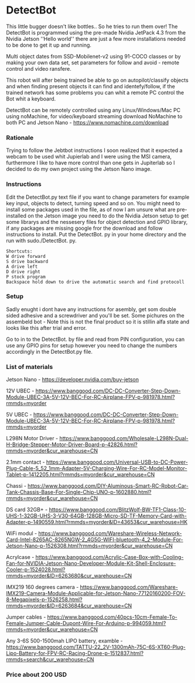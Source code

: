 # DetectBot
This little bugger doesn't like bottles.. So he tries to run them over!
The DetectBot is programmed using the pre-made Nvidia JetPack 4.3 from the Nvidia Jetson ''Hello world'' there are just a few more installations needed to be done to get it up and running.


Multi object dates from SSD-Mobilenet-v2 using 91-COCO classes or by making your own data set, set parameters for follow and avoid - remote control and video ransfere.


This robot will after being trained be able to go on autopilot/classify objects and when finding present objects it can find and identefy/follow, if the trained network has some problems you can whit a remote PC control the Bot whit a keyboard.


DetectBot can be remotely controlled using any Linux/Windows/Mac PC using noMachine,
for video/keyboard streaming download NoMachine to both PC and Jetson Nano - https://www.nomachine.com/download

### Rationale
Trying to follow the Jebtbot instructions I soon realized that it expected a webcam to be used whit Jupierlab and I were using the MSI camera, furthermore I like to have more control than one gets in Jupiterlab so I decided to do my own project using the Jetson Nano image.

### Instructions
Edit the DetectBot.py text file if you want to change parameters for example key input, objects to detect, turning speed and so on.
You might need to install some packages used in the file, as of now I am unsure what are pre-installed on the Jetson image you need to do the Nvidia Jetson setup to get some librarys and the nessesery files for object detection and GPIO library, if any packages are missing google fror the download and follow instructions to install.
Put the DetectBot. py in your home directory and the run with sudo./DetectBot. py.

	Shortcuts:
	W drive forward
	S drive backward
	A drive left
	D drive right
	P stock program
	Backspace hold down to drive the automatic search and find protocoll

### Setup
Sadly enught i dont have any instructions for asembly, get som double sided adhesive and a screwdriver and you'll be set. Some pichures on the assembeld bot - Note this is not the final product so it is stillin alfa state and looks like this after trial and error.

Go to in to the DetectBot. by file and read from PIN configuration, you can use any GPIO pins for setup however you need to change the numbers accordingly in the DetectBot.py file.

### List of materials

Jetson Nano - https://developer.nvidia.com/buy-jetson

12V UBEC - https://www.banggood.com/DC-DC-Converter-Step-Down-Module-UBEC-3A-5V-12V-BEC-For-RC-Airplane-FPV-p-981978.html?rmmds=myorder

5V UBEC - https://www.banggood.com/DC-DC-Converter-Step-Down-Module-UBEC-3A-5V-12V-BEC-For-RC-Airplane-FPV-p-981978.html?rmmds=myorder

L298N Motor Driver - https://www.banggood.com/Wholesale-L298N-Dual-H-Bridge-Stepper-Motor-Driver-Board-p-42826.html?rmmds=myorder&cur_warehouse=CN

2.1mm contact - https://www.banggood.com/Universal-USB-to-DC-Power-Plug-Cable-5_52_1mm-Adapter-5V-Charging-Wire-For-RC-Model-Monitor-Tablet-p-1412205.html?rmmds=myorder&cur_warehouse=CN

Chassi - https://www.banggood.com/DIY-Aluminous-Smart-RC-Robot-Car-Tank-Chassis-Base-For-Single-Chip-UNO-p-1602880.html?rmmds=myorder&cur_warehouse=CN

DS card 32GB+ - https://www.banggood.com/BlitzWolf-BW-TF1-Class-10-UHS-1-32GB-UHS-3-V30-64GB-128GB-Micro-SD-TF-Memory-Card-with-Adapter-p-1490559.html?rmmds=myorder&ID=43653&cur_warehouse=HK

WiFi modul - https://www.banggood.com/Wareshare-Wireless-Network-Card-Intel-8265AC-8265NGW-2_4G5G-WIFI-bluetooth-4_2-Module-For-Jetson-Nano-p-1526308.html?rmmds=myorder&cur_warehouse=CN

Acrylcase - https://www.banggood.com/Acrylic-Case-Box-with-Cooling-Fan-for-NVIDIA-Jetson-Nano-Developer-Module-Kit-Shell-Enclosure-Cooler-p-1524028.html?rmmds=myorder&ID=6263680&cur_warehouse=CN

IMX219 160 degrees camera - https://www.banggood.com/Wareshare-IMX219-Camera-Module-Applicable-for-Jetson-Nano-77120160200-FOV-8-Megapixels-p-1526258.html?rmmds=myorder&ID=6263684&cur_warehouse=CN

Jumper cables - https://www.banggood.com/40pcs-10cm-Female-To-Female-Jumper-Cable-Dupont-Wire-For-Arduino-p-994059.html?rmmds=myorder&cur_warehouse=CN

Any 3-6S 500-1500mah LIPO battery, examble - https://www.banggood.com/TATTU-22_2V-1300mAh-75C-6S-XT60-Plug-Lipo-Battery-for-FPV-RC-Racing-Drone-p-1512837.html?rmmds=search&cur_warehouse=CN

### Price about 200 USD

